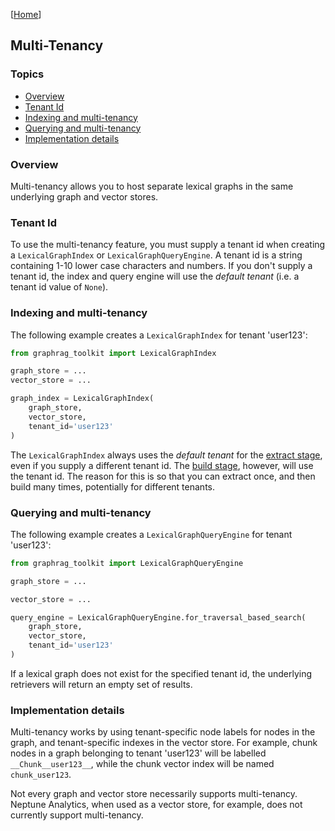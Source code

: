 [[Home](./)]

## Multi-Tenancy

### Topics

- [Overview](#overview)
- [Tenant Id](#tenant-id)
- [Indexing and multi-tenancy](#indexing-and-multi-tenancy)
- [Querying and multi-tenancy](#querying-and-multi-tenancy)
- [Implementation details](#implementation-details)

### Overview

Multi-tenancy allows you to host separate lexical graphs in the same underlying graph and vector stores.

### Tenant Id

To use the multi-tenancy feature, you must supply a tenant id when creating a `LexicalGraphIndex` or `LexicalGraphQueryEngine`. A tenant id is a string containing 1-10 lower case characters and numbers. If you don't supply a tenant id, the index and query engine will use the _default tenant_ (i.e. a tenant id value of `None`).

### Indexing and multi-tenancy

The following example creates a `LexicalGraphIndex` for tenant 'user123':

```python
from graphrag_toolkit import LexicalGraphIndex

graph_store = ...
vector_store = ...

graph_index = LexicalGraphIndex(
    graph_store, 
    vector_store,
    tenant_id='user123'
)
```

The `LexicalGraphIndex` always uses the _default tenant_ for the [extract stage](https://github.com/awslabs/graphrag-toolkit/blob/main/docs/indexing.md#extract), even if you supply a different tenant id. The [build stage](https://github.com/awslabs/graphrag-toolkit/blob/main/docs/indexing.md#build), however, will use the tenant id. The reason for this is so that you can extract once, and then build many times, potentially for different tenants.

### Querying and multi-tenancy

The following example creates a `LexicalGraphQueryEngine` for tenant 'user123':

```python
from graphrag_toolkit import LexicalGraphQueryEngine

graph_store = ...

vector_store = ...

query_engine = LexicalGraphQueryEngine.for_traversal_based_search(
    graph_store, 
    vector_store,
    tenant_id='user123'
)
```

If a lexical graph does not exist for the specified tenant id, the underlying retrievers will return an empty set of results.

### Implementation details

Multi-tenancy works by using tenant-specific node labels for nodes in the graph, and tenant-specific indexes in the vector store. For example, chunk nodes in a graph belonging to tenant 'user123' will be labelled `__Chunk__user123__`, while the chunk vector index will be named `chunk_user123`.

Not every graph and vector store necessarily supports multi-tenancy. Neptune Analytics, when used as a vector store, for example, does not currently support multi-tenancy.